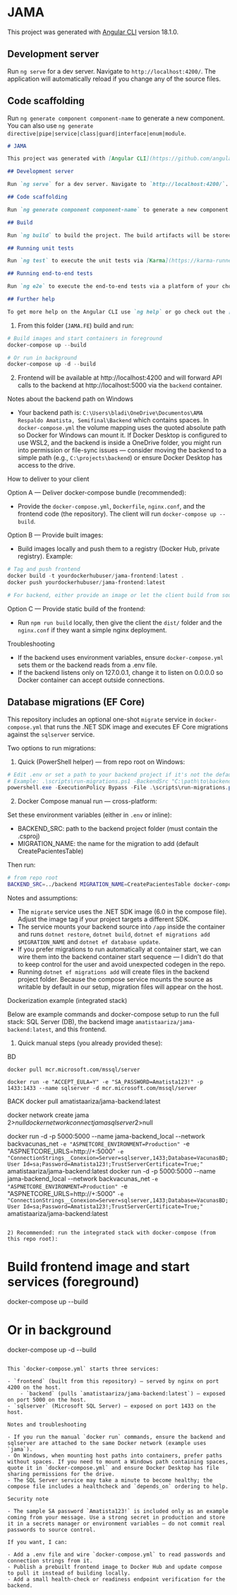 # JAMA

This project was generated with [Angular CLI](https://github.com/angular/angular-cli) version 18.1.0.

## Development server

Run `ng serve` for a dev server. Navigate to `http://localhost:4200/`. The application will automatically reload if you change any of the source files.

## Code scaffolding

Run `ng generate component component-name` to generate a new component. You can also use `ng generate directive|pipe|service|class|guard|interface|enum|module`.

```markdown
# JAMA

This project was generated with [Angular CLI](https://github.com/angular/angular-cli) version 18.1.0.

## Development server

Run `ng serve` for a dev server. Navigate to `http://localhost:4200/`. The application will automatically reload if you change any of the source files.

## Code scaffolding

Run `ng generate component component-name` to generate a new component. You can also use `ng generate directive|pipe|service|class|guard|interface|enum|module`.

## Build

Run `ng build` to build the project. The build artifacts will be stored in the `dist/` directory.

## Running unit tests

Run `ng test` to execute the unit tests via [Karma](https://karma-runner.github.io).

## Running end-to-end tests

Run `ng e2e` to execute the end-to-end tests via a platform of your choice. To use this command, you need to first add a package that implements end-to-end testing capabilities.

## Further help

To get more help on the Angular CLI use `ng help` or go check out the [Angular CLI Overview and Command Reference](https://angular.dev/tools/cli) page.

```

1) From this folder (`JAMA.FE`) build and run:

```powershell
# Build images and start containers in foreground
docker-compose up --build

# Or run in background
docker-compose up -d --build
```

2) Frontend will be available at http://localhost:4200 and will forward API calls to the backend at http://localhost:5000 via the `backend` container.

Notes about the backend path on Windows

- Your backend path is: `C:\Users\bladi\OneDrive\Documentos\AMA Respaldo Amatista, Semifinal\Backend` which contains spaces. In `docker-compose.yml` the volume mapping uses the quoted absolute path so Docker for Windows can mount it. If Docker Desktop is configured to use WSL2, and the backend is inside a OneDrive folder, you might run into permission or file-sync issues — consider moving the backend to a simple path (e.g., `C:\projects\backend`) or ensure Docker Desktop has access to the drive.

How to deliver to your client

Option A — Deliver docker-compose bundle (recommended):

- Provide the `docker-compose.yml`, `Dockerfile`, `nginx.conf`, and the frontend code (the repository). The client will run `docker-compose up --build`.

Option B — Provide built images:

- Build images locally and push them to a registry (Docker Hub, private registry). Example:

```powershell
# Tag and push frontend
docker build -t yourdockerhubuser/jama-frontend:latest .
docker push yourdockerhubuser/jama-frontend:latest

# For backend, either provide an image or let the client build from source.
```

Option C — Provide static build of the frontend:

- Run `npm run build` locally, then give the client the `dist/` folder and the `nginx.conf` if they want a simple nginx deployment.

Troubleshooting

- If the backend uses environment variables, ensure `docker-compose.yml` sets them or the backend reads from a .env file.
- If the backend listens only on 127.0.0.1, change it to listen on 0.0.0.0 so Docker container can accept outside connections.

Database migrations (EF Core)
--------------------------------
This repository includes an optional one-shot `migrate` service in `docker-compose.yml` that runs the .NET SDK image and executes EF Core migrations against the `sqlserver` service.

Two options to run migrations:

1) Quick (PowerShell helper) — from repo root on Windows:

```powershell
# Edit .env or set a path to your backend project if it's not the default
# Example: .\scripts\run-migrations.ps1 -BackendSrc "C:\path\to\backend" -MigrationName "CreatePacientesTable"
powershell.exe -ExecutionPolicy Bypass -File .\scripts\run-migrations.ps1 -BackendSrc "../Backend" -MigrationName "CreatePacientesTable"
```

2) Docker Compose manual run — cross-platform:

Set these environment variables (either in `.env` or inline):

- BACKEND_SRC: path to the backend project folder (must contain the .csproj)
- MIGRATION_NAME: the name for the migration to add (default CreatePacientesTable)

Then run:

```bash
# from repo root
BACKEND_SRC=../backend MIGRATION_NAME=CreatePacientesTable docker-compose run --rm migrate
```

Notes and assumptions:
- The `migrate` service uses the .NET SDK image (6.0 in the compose file). Adjust the image tag if your project targets a different SDK.
- The service mounts your backend source into `/app` inside the container and runs `dotnet restore`, `dotnet build`, `dotnet ef migrations add $MIGRATION_NAME` and `dotnet ef database update`.
- If you prefer migrations to run automatically at container start, we can wire them into the backend container start sequence — I didn't do that to keep control for the user and avoid unexpected codegen in the repo.
- Running `dotnet ef migrations add` will create files in the backend project folder. Because the compose service mounts the source as writable by default in our setup, migration files will appear on the host.

Dockerization example (integrated stack)

Below are example commands and docker-compose setup to run the full stack: SQL Server (DB), the backend image `amatistaariza/jama-backend:latest`, and this frontend.

1) Quick manual steps (you already provided these):

BD
```
docker pull mcr.microsoft.com/mssql/server

docker run -e "ACCEPT_EULA=Y" -e "SA_PASSWORD=Amatista123!" -p 1433:1433 --name sqlserver -d mcr.microsoft.com/mssql/server
```

BACK
docker pull amatistaariza/jama-backend:latest

docker network create jama 2>$null
docker network connect jama sqlserver 2>$null

docker run -d -p 5000:5000 --name jama-backend_local --network backvacunas_net `-e "ASPNETCORE_ENVIRONMENT=Production" `-e "ASPNETCORE_URLS=http://+:5000" `-e "ConnectionStrings__Conexion=Server=sqlserver,1433;Database=VacunasBD;User Id=sa;Password=Amatista123!;TrustServerCertificate=True;" `amatistaariza/jama-backend:latest
docker run -d -p 5000:5000 --name jama-backend_local --network backvacunas_net `-e "ASPNETCORE_ENVIRONMENT=Production" `-e "ASPNETCORE_URLS=http://+:5000" `-e "ConnectionStrings__Conexion=Server=sqlserver,1433;Database=VacunasBD;User Id=sa;Password=Amatista123!;TrustServerCertificate=True;" `amatistaariza/jama-backend:latest
```

2) Recommended: run the integrated stack with docker-compose (from this repo root):

```
# Build frontend image and start services (foreground)
docker-compose up --build

# Or in background
docker-compose up -d --build
```

This `docker-compose.yml` starts three services:

- `frontend` (built from this repository) — served by nginx on port 4200 on the host.
	- `backend` (pulls `amatistaariza/jama-backend:latest`) — exposed on port 5000 on the host.
- `sqlserver` (Microsoft SQL Server) — exposed on port 1433 on the host.

Notes and troubleshooting

- If you run the manual `docker run` commands, ensure the backend and sqlserver are attached to the same Docker network (example uses `jama`).
- On Windows, when mounting host paths into containers, prefer paths without spaces. If you need to mount a Windows path containing spaces, quote it in `docker-compose.yml` and ensure Docker Desktop has file sharing permissions for the drive.
- The SQL Server service may take a minute to become healthy; the compose file includes a healthcheck and `depends_on` ordering to help.

Security note

- The sample SA password `Amatista123!` is included only as an example coming from your message. Use a strong secret in production and store it in a secrets manager or environment variables — do not commit real passwords to source control.

If you want, I can:

- Add a .env file and wire `docker-compose.yml` to read passwords and connection strings from it.
- Publish a prebuilt frontend image to Docker Hub and update compose to pull it instead of building locally.
- Add a small health-check or readiness endpoint verification for the backend.
